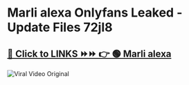 
 # Marli alexa Onlyfans Leaked - Update Files 72jl8

## <h2><a href="https://clipsfans.com/Marli_alexa&ref=git">🔗 Click to LINKS ⏩⏩ 👉 🟢 Marli alexa </a></h2>

<a href="https://clipsfans.com/Marli_alexa&ref=git" rel="nofollow" data-target="animated-image.originalLink"><img src="https://i.ibb.co.com/xMMVF88/686577567.gif" alt="Viral Video Original" style="max-width: 100%; display: inline-block;" data-target="animated-image.originalImage"></a>

